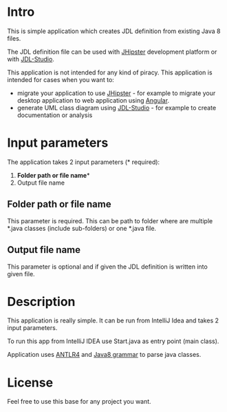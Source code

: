 # Intro
This is simple application which creates JDL definition from existing Java 8 files.

The JDL definition file can be used with [JHipster](https://www.jhipster.tech/) development platform or with [JDL-Studio](https://start.jhipster.tech/jdl-studio/).

This application is not intended for any kind of piracy. This application is intended for cases when you want to:
 - migrate your application to use [JHipster](https://www.jhipster.tech/) - for example to migrate your desktop application to web application using [Angular](https://angular.io/).
 - generate UML class diagram using [JDL-Studio](https://start.jhipster.tech/jdl-studio/) - for example to create documentation or analysis

# Input parameters
The application takes 2 input parameters (* required):
1. **Folder path or file name***
2. Output file name

## Folder path or file name
This parameter is required.
This can be path to folder where are multiple *.java classes (include sub-folders) or one *.java file.

## Output file name
This parameter is optional and if given the JDL definition is written into given file.

# Description
This application is really simple. It can be run from IntelliJ Idea and takes 2 input parameters.

To run this app from IntelliJ IDEA use Start.java as entry point (main class).

Application uses [ANTLR4](https://www.antlr.org/) and [Java8 grammar](https://github.com/antlr/codebuff/blob/master/grammars/org/antlr/codebuff/Java8.g4) to parse java classes.

# License
Feel free to use this base for any project you want.
